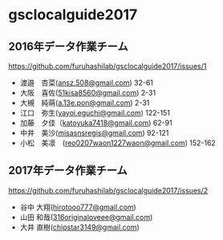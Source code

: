 # gsclocalguide2017

## 2016年データ作業チーム
https://github.com/furuhashilab/gsclocalguide2017/issues/1
* 渡邉　杏菜(ansz.508@gmail.com) 32-61
* 大阪　喜佐(51kisa8560@gmail.com) 2-31
* 大槻　純萌(a.13e.pon@gmail.com) 2-31
* 江口　弥生(yayoi.eguchi@gmail.com) 122-151
* 加藤　夕佳（katoyuka7418@gmail.com) 62-91
* 中井　美沙(misasnsregis@gmail.com) 92-121
* 小松　美凛　(reo0207waon1227waon@gmail.com) 152-162

## 2017年データ作業チーム
https://github.com/furuhashilab/gsclocalguide2017/issues/2
* 谷中 大翔(hirotooo777@gmail.com)
* 山田 和哉(316originaloveee@gmail.com)
* 大井 直樹(chipstar3149@gmail.com)
